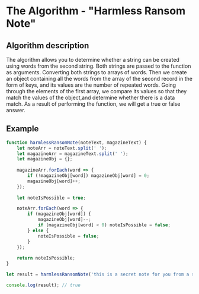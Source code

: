 # The Algorithm - "Harmless Ransom Note"

## Algorithm description
The algorithm allows you to determine whether a string can be created using words
 from the second string. Both strings are passed to the function as arguments. 
 Converting both strings to arrays of words. Then we create an object containing 
 all the words from the array of the second record in the form of keys, 
 and its values are the number of repeated words. Going through the elements 
 of the first array, we compare its values so that they match the values 
 of the object,and determine whether there is a data match. As a result of performing 
 the function, we will get a true or false answer.
 
## Example
```javascript
function harmlessRansomNote(noteText, magazineText) {
    let noteArr = noteText.split(' ');
    let magazineArr = magazineText.split(' ');    
    let magazineObj = {};
    
    magazineArr.forEach(word => {
        if (!magazineObj[word]) magazineObj[word] = 0;
        magazineObj[word]++;
    });
    
    let noteIsPossible = true;

    noteArr.forEach(word => {
        if (magazineObj[word]) {
            magazineObj[word]--;
            if (magazineObj[word] < 0) noteIsPossible = false;
        } else {
            noteIsPossible = false; 
        }
    });
    
    return noteIsPossible;
}

let result = harmlessRansomNote('this is a secret note for you from a secret admirer', 'puerto rico is a place of great wonder and excitement it has many secret waterfall locations that i am an admirer of you must hike quite a distance to find the secret places as they are far from populated areas but it is worth the effort a tip i have for you is to go early in the morning when it is not so hot out also note that you must wear hiking boots this is one of the best places i have ever visited');

console.log(result); // true
```
